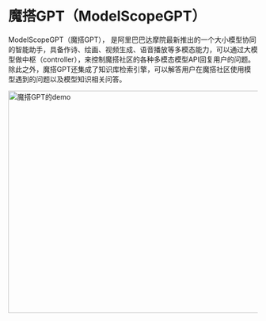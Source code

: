 # 魔搭GPT（ModelScopeGPT）

ModelScopeGPT（魔搭GPT）， 是阿里巴巴达摩院最新推出的一个大小模型协同的智能助手，具备作诗、绘画、视频生成、语音播放等多模态能力，可以通过大模型做中枢（controller），来控制魔搭社区的各种多模态模型API回复用户的问题。除此之外，魔搭GPT还集成了知识库检索引擎，可以解答用户在魔搭社区使用模型遇到的问题以及模型知识相关问答。

<a class="js" href="https://ai-bot.cn/wp-content/uploads/2023/07/modelscopegpt-demo.jpeg" data-fancybox="fancybox" data-caption="魔搭GPT的demo"><img class="alignnone size-full wp-image-3405 loaded" src="https://ai-bot.cn/wp-content/uploads/2023/07/modelscopegpt-demo.jpeg" alt="魔搭GPT的demo" width="800" height="450" data-src="https://ai-bot.cn/wp-content/uploads/2023/07/modelscopegpt-demo.jpeg" data-was-processed="true" /></a>